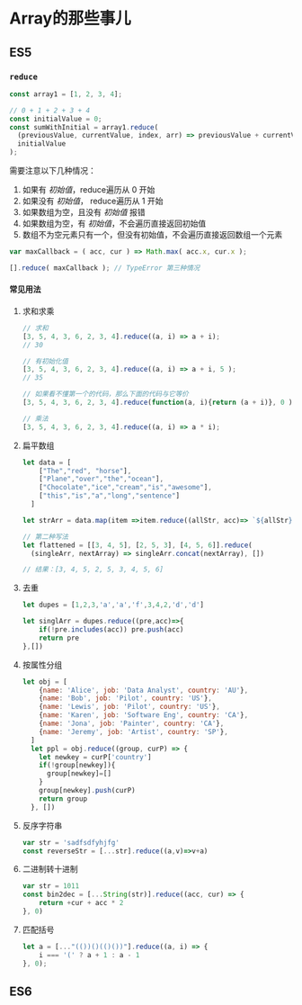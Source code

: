 # Array的那些事儿

## ES5

### `reduce`

```js
const array1 = [1, 2, 3, 4];

// 0 + 1 + 2 + 3 + 4
const initialValue = 0;
const sumWithInitial = array1.reduce(
  (previousValue, currentValue, index, arr) => previousValue + currentValue,
  initialValue
);
```

需要注意以下几种情况：

1. 如果有 *初始值*，reduce遍历从 0 开始
2. 如果没有 *初始值*， reduce遍历从 1 开始
3. 如果数组为空，且没有 *初始值*    报错
4. 如果数组为空，有 *初始值*，不会遍历直接返回初始值
5. 数组不为空元素只有一个，但没有初始值，不会遍历直接返回数组一个元素 

```js
var maxCallback = ( acc, cur ) => Math.max( acc.x, cur.x );

[].reduce( maxCallback ); // TypeError 第三种情况

```



#### 常见用法

1. 求和求乘

   ```js
   // 求和
   [3, 5, 4, 3, 6, 2, 3, 4].reduce((a, i) => a + i);
   // 30
   
   // 有初始化值
   [3, 5, 4, 3, 6, 2, 3, 4].reduce((a, i) => a + i, 5 );
   // 35
   
   // 如果看不懂第一个的代码，那么下面的代码与它等价
   [3, 5, 4, 3, 6, 2, 3, 4].reduce(function(a, i){return (a + i)}, 0 );
   
   // 乘法
   [3, 5, 4, 3, 6, 2, 3, 4].reduce((a, i) => a * i);
   ```

2. 扁平数组

   ```js
   let data = [
       ["The","red", "horse"],
       ["Plane","over","the","ocean"],
       ["Chocolate","ice","cream","is","awesome"], 
       ["this","is","a","long","sentence"]
     ]
   
   let strArr = data.map(item =>item.reduce((allStr, acc)=> `${allStr} ${acc}`))
   
   // 第二种写法
   let flattened = [[3, 4, 5], [2, 5, 3], [4, 5, 6]].reduce(
     (singleArr, nextArray) => singleArr.concat(nextArray), [])
   
   // 结果：[3, 4, 5, 2, 5, 3, 4, 5, 6]
   
   
   ```

3. 去重

   ```js
   let dupes = [1,2,3,'a','a','f',3,4,2,'d','d']
   
   let singlArr = dupes.reduce((pre,acc)=>{
       if(!pre.includes(acc)) pre.push(acc)
       return pre
   },[])
   ```

4. 按属性分组

   ```js
   let obj = [
       {name: 'Alice', job: 'Data Analyst', country: 'AU'},
       {name: 'Bob', job: 'Pilot', country: 'US'},
       {name: 'Lewis', job: 'Pilot', country: 'US'},
       {name: 'Karen', job: 'Software Eng', country: 'CA'},
       {name: 'Jona', job: 'Painter', country: 'CA'},
       {name: 'Jeremy', job: 'Artist', country: 'SP'},
     ]
     let ppl = obj.reduce((group, curP) => {
       let newkey = curP['country']
       if(!group[newkey]){
         group[newkey]=[]
       }
       group[newkey].push(curP)
       return group
     }, [])
   ```

5. 反序字符串

   ```js
   var str = 'sadfsdfyhjfg'
   const reverseStr = [...str].reduce((a,v)=>v+a)
   ```

6. 二进制转十进制

   ```js
   var str = 1011
   const bin2dec = [...String(str)].reduce((acc, cur) => {
       return +cur + acc * 2
   }, 0)
   ```

7. 匹配括号

   ```js
   let a = [..."(())()(()())"].reduce((a, i) => {
       i === '(' ? a + 1 : a - 1
   }, 0);
   ```

   



## ES6